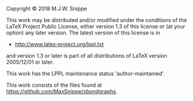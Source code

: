 Copyright &copy; 2018 M.J.W. Snippe

This work may be distributed and/or modified under the
conditions of the LaTeX Project Public License, either version 1.3
of this license or (at your option) any later version.
The latest version of this license is in

* http://www.latex-project.org/lppl.txt

and version 1.3 or later is part of all distributions of LaTeX
version 2005/12/01 or later.

This work has the LPPL maintenance status 'author-maintained'.

This work consists of the files found at https://github.com/MaxSnippe/xbondgraphs.
